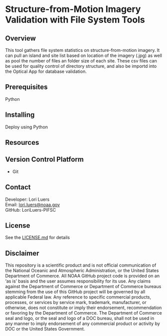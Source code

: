 # Structure-from-Motion Imagery Validation with File System Tools

## Overview
This tool gathers file system statistics on structure-from-motion imagery. It can pull an island and site list based on location of the imagery (.jpg) as well as pool the number of files an folder size of each site.
These csv files can be used for quality control of directory structure, and also be importd into the Optical App for database validation.

## Prerequisites
Python

## Installing
Deploy using Python

## Resources

## Version Control Platform
- Git

## Contact
Developer: Lori Luers
<br>
Email: lori.luers@noaa.gov
<br>
GitHub: LoriLuers-PIFSC

## License
See the [LICENSE.md](./LICENSE.md) for details

## Disclaimer
This repository is a scientific product and is not official communication of the National Oceanic and Atmospheric Administration, or the United States Department of Commerce. All NOAA GitHub project code is provided on an ‘as is’ basis and the user assumes responsibility for its use. Any claims against the Department of Commerce or Department of Commerce bureaus stemming from the use of this GitHub project will be governed by all applicable Federal law. Any reference to specific commercial products, processes, or services by service mark, trademark, manufacturer, or otherwise, does not constitute or imply their endorsement, recommendation or favoring by the Department of Commerce. The Department of Commerce seal and logo, or the seal and logo of a DOC bureau, shall not be used in any manner to imply endorsement of any commercial product or activity by DOC or the United States Government.
